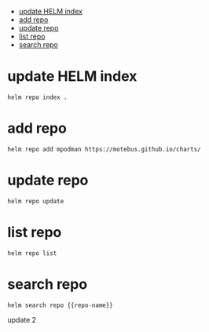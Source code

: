 - [update HELM index](#update-helm-index)
- [add repo](#add-repo)
- [update repo](#update-repo)
- [list repo](#list-repo)
- [search repo](#search-repo)

# update HELM index 
```
helm repo index .
```

# add repo
```
helm repo add mpodman https://motebus.github.io/charts/
```

# update repo

```
helm repo update
```

# list repo

```
helm repo list
```

# search repo

```
helm search repo {{repo-name}}
```
update 2